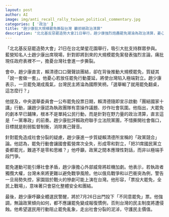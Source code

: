 ```yaml
---
layout: post
author: AI
image: img/anti_recall_rally_taiwan_political_commentary.jpg
categories: [ '政治' ]
title: "趙少康批大規模罷免撕裂台灣 籲拒絕政治清算"
description: "北北基反惡罷造勢大會21日舉行，趙少康強烈炮轟罷免潮淪為政治清算，憂心台灣走向對立與失控，呼籲選民7月26日拒絕罷免，守護民主防社會分裂。"
---
```

「北北基反惡罷造勢大會」21日在台北榮星花園舉行，吸引大批支持群眾參與。藍營知名人士趙少康出席現場，針對即將到來的大規模罷免案發表強烈言論，痛批現任政府表裡不一，擔憂台灣社會進一步撕裂。

會中，趙少康直言，賴清德口口聲聲談團結，卻在背後推動大規模罷免，質疑其「說一套做一套」。他憂心若放任罷免行動蔓延，將使台灣陷入極端對立。趙少康表示，一旦罷免潮成風氣，台灣民主將淪為國際笑柄，「選舉輸了就用罷免翻桌，這怎麼行？」

他提及，中央選舉委員會一公布罷免投票日期，賴清德隨即宣示啟動「團結國家十講」行動，讓趙少康認為執政團隊有意操作議題、炒作社會氛圍。他指出，大罷免的劇本早已鋪陳，根本不是單純公民行動，而是針對在野力量的政治清算，直言這是「一黨專政」的前奏。趙少康批評賴政府聯手立法院黨團，不惜撕開社會傷口，目標就是削弱監督制衡，消除異己聲音。

針對罷免造成社會分裂的疑慮，趙少康進一步質疑賴清德所宣稱的「政黨競合」論。他認為，罷免行動會讓國會藍營席次全失，形成零和對立，「把31席國民黨立委都罷光，難道不是零和思維？」他呼籲，政黨之間本應理性對話，而非以極端手段鬥爭。

罷免運動可能引爆社會矛盾，趙少康擔心外部威脅將趁機加劇。他表示，若執政者獨攬大權，台灣未來將更難以避免戰爭風險。他以俄烏戰爭和以巴衝突為例，警告一旦局勢失控，家園毀於戰火的慘劇可能上演在台灣。他形容，「票投大罷免，全民上戰場」，意味著只會惡化整體安全和團結。

最後，趙少康呼籲全體選民警醒，將於7月26日出門投下「不同意罷免」票。他強調，無論政黨傾向如何，都不應讓罷免變成報復慣例，否則台灣的民主制度將遭侵蝕。他希望選民用行動阻止罷免亂象，走出社會分裂的泥淖，守護民主價值。